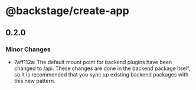 # @backstage/create-app

## 0.2.0
### Minor Changes

- 7aff112a: The default mount point for backend plugins have been changed to /api. These changes are done in the backend package itself, so it is recommended that you sync up existing backend packages with this new pattern.
